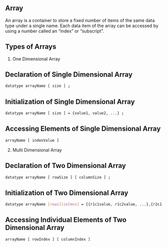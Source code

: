 ##  Array 
An array is a container to store a fixed number of items of the same data type under a single name. Each data item of the array can be accessed by using a number called an “index” or “subscript”.

## Types of Arrays
1. One Dimensional Array

## Declaration of Single Dimensional Array
```bash
datatype arrayName [ size ] ;
```

## Initialization of Single Dimensional Array
```bash
datatype arrayName [ size ] = {value1, value2, ...} ;
```
## Accessing Elements of Single Dimensional Array
```bash
arrayName [ indexValue ]
```

2. Multi Dimensional Array

## Declaration of Two Dimensional Array
```bash
datatype arrayName [ rowSize ] [ columnSize ] ;
```
## Initialization of Two Dimensional Array
```bash
datatype arrayName [rows][colmns] = {{r1c1value, r1c2value, ...},{r2c1, r2c2,...}...} ;
```
## Accessing Individual Elements of Two Dimensional Array
```bash
arrayName [ rowIndex ] [ columnIndex ]
```
